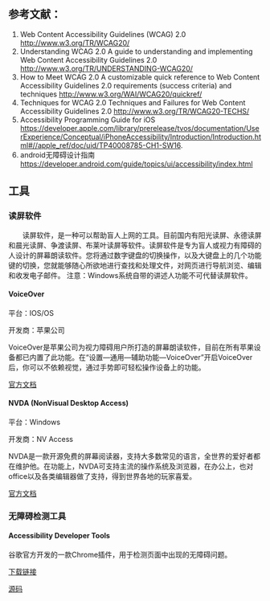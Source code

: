 ## 参考文献：
1. Web Content Accessibility Guidelines (WCAG) 2.0 http://www.w3.org/TR/WCAG20/
2. Understanding WCAG 2.0 A guide to understanding and implementing Web Content Accessibility Guidelines 2.0  http://www.w3.org/TR/UNDERSTANDING-WCAG20/
3. How to Meet WCAG 2.0 A customizable quick reference to Web Content Accessibility Guidelines 2.0 requirements (success criteria) and techniques
http://www.w3.org/WAI/WCAG20/quickref/
4. Techniques for WCAG 2.0 Techniques and Failures for Web Content Accessibility Guidelines 2.0
http://www.w3.org/TR/WCAG20-TECHS/
5. Accessibility Programming Guide for iOS https://developer.apple.com/library/prerelease/tvos/documentation/UserExperience/Conceptual/iPhoneAccessibility/Introduction/Introduction.html#//apple_ref/doc/uid/TP40008785-CH1-SW16. 
6. android无障碍设计指南 https://developer.android.com/guide/topics/ui/accessibility/index.html

## 工具
### 读屏软件
　　读屏软件，是一种可以帮助盲人上网的工具。目前国内有阳光读屏、永德读屏和晨光读屏、争渡读屏、布莱叶读屏等软件。读屏软件是专为盲人或视力有障碍的人设计的屏幕朗读软件。您将通过数字键盘的切换操作，以及大键盘上的几个功能键的切换，您就能够随心所欲地进行查找和处理文件，对网页进行导航浏览、编辑和收发电子邮件。
注意：Windows系统自带的讲述人功能不可代替读屏软件。
#### VoiceOver
平台：IOS/OS

开发商：苹果公司

VoiceOver是苹果公司为视力障碍用户所打造的屏幕朗读软件，目前在所有苹果设备都已内置了此功能。在“设置—通用—辅助功能—VoiceOver”开启VoiceOver后，你可以不依赖视觉，通过手势即可轻松操作设备上的功能。

[官方文档](https://developer.apple.com/library/prerelease/tvos/documentation/UserExperience/Conceptual/iPhoneAccessibility/Accessibility_on_iPhone/Accessibility_on_iPhone.html#//apple_ref/doc/uid/TP40008785-CH100-SW3)

#### NVDA (NonVisual Desktop Access)
平台：Windows

开发商：NV Access

NVDA是一款开源免费的屏幕阅读器，支持大多数常见的语言，全世界的爱好者都在维护他。在功能上，NVDA可支持主流的操作系统及浏览器，在办公上，也对office以及各类编辑器做了支持，得到世界各地的玩家喜爱。

[官方文档](http://www.nvda-project.org/)


### 无障碍检测工具
#### Accessibility Developer Tools
谷歌官方开发的一款Chrome插件，用于检测页面中出现的无障碍问题。

[下载链接](https://chrome.google.com/webstore/detail/accessibility-developer-t/fpkknkljclfencbdbgkenhalefipecmb)

[源码](https://github.com/GoogleChrome/accessibility-developer-tools)

